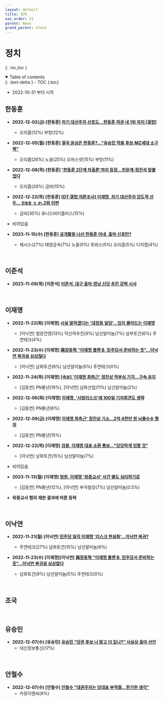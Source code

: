 ```yaml
---
layout: default
title: 정치
nav_order: 31
parent: News
grand_parent: Stock
---
```


# 정치
{: .no_toc }

<details open markdown="block">
  <summary>
    Table of contents
  </summary>
  {: .text-delta }
- TOC
{:toc}
</details>
<!------------------------------------ STEP ------------------------------------>

* 2022-10-31 부터 시작

## 한동훈

* **2022-12-02(금) [한동훈] [차기 대선주자 선호도…한동훈 여권 내 1위 차지 [갤럽]](https://n.news.naver.com/mnews/article/005/0001570735?sid=100)**
    * 오리콤(12%) 부방(12%)

* **2022-12-05(월) [한동훈] [결국 윤심은 한동훈?…"유승민 막을 후보·MZ세대 소구력"](https://n.news.naver.com/mnews/article/015/0004783455?sid=100)**
    * 오리콤(26%) 노을(25%) 오파스넷(15%) 부방(11%)

* **2022-12-08(목) [한동훈] ['한동훈 2단계 차출론'까지 등장…친윤계·정진석 맞붙었다](https://n.news.naver.com/mnews/article/025/0003244346?sid=100)**
    * 오리콤(26%) 금비(15%)

* **2022-12-22(목) [한동훈] [[DT·갤럽 여론조사] 이재명, 차기 대선주자 압도적 선두… `한동훈 9.8%` 2위 이변](https://n.news.naver.com/mnews/article/029/0002774079?sid=100)**
   * 금비(30%) 유니드비티플러스(15%)
   
* 비어있음

* **2023-11-15(수) [한동훈] [공개활동 나선 한동훈 아내, 출마 신호탄?](https://n.news.naver.com/mnews/article/053/0000039607?rc=N&ntype=RANKING&sid=001)**
  * 체시스(27%) 태양금속(7%) 노을(5%) 토비스(5%) 오리콤(5%) 디지캡(4%)

<br>

## 이준석

* **2023-11-09(목) [이준석] [이준석, 대구 출마·영남 신당 추진 강력 시사](https://www.yonhapnewstv.co.kr/news/MYH20231109001000641?input=1825m)**
 
<br>

## 이재명


* **2022-11-22(화) [이재명] [사실 말하겠다는 '대장동 일당'…입지 줄어드는 이재명](https://biz.heraldcorp.com/view.php?ud=20221121000718)**
    * [이낙연] 법양건영(13%) 덕신하우진(9%) 남선알미늄(7%) 삼부토건(6%) 주연테크(4%)

* **2022-11-23(수) [이재명] [與장동혁 “이재명 플랜 B, 민주당서 준비하는 듯”…이낙연 복귀설 심상찮다](https://www.donga.com/news/Politics/article/all/20221123/116645881/1)**
    * [이낙연] 남화토건(9%) 남선알미늄(5%) 주연테크(0%)

* **2022-11-24(목) [이재명] [[속보] '이재명 최측근' 정진상 적부심 기각…구속 유지](https://www.yonhapnewstv.co.kr/news/MYH20221124012600038)**
    * [김동연] PN풍년(19%), [이낙연] 남화산업(11%) 남선알미늄(2%)

* **2022-12-06(화) [이재명] [이재명, '사법리스크'에 100일 기자회견도 생략](https://n.news.naver.com/mnews/article/448/0000385404?sid=100)**
    * [김동연] PN풍년(6%)

* **2022-12-09(금) [이재명] [이재명 최측근' 정진상 기소…2억 4천만 원 뇌물수수 혐의 ](https://news.sbs.co.kr/news/endPage.do?news_id=N1007001603)**
    * [김동연] PN풍년(15%)
  

* **2022-12-22(목) [이재명] [검찰, 이재명 대표 소환 통보…"당당하게 임할 것"](https://m.yna.co.kr/view/MYH20221222009700641?section=video/all)**
   * [이낙연] 남화토건(15%) 남선알미늄(7%)

* 비어있음

* **2023-11-13(월) [이재명] [법원, 이재명 '위증교사' 사건 별도 심리하기로](https://www.yna.co.kr/view/AKR20231103152651004?input=1195m)**
  * [김동연] PN풍년(12%), [이낙연] 부국철강(7%) 남선알미늄(0.5%)
* **위증교사 혐의 재판 결과에 따른 등락**


<br>

## 이낙연

* **2022-11-21(월) [이낙연] [민주당 일각 이재명 '리스크 현실화'…이낙연 복귀?](https://news.imaeil.com/page/view/2022112018004352395)**
    * 주연테크(27%) 남화토건(15%) 남선알미늄(6%)

* **2022-11-23(수) [이재명][이낙연] [與장동혁 “이재명 플랜 B, 민주당서 준비하는 듯”…이낙연 복귀설 심상찮다](https://www.donga.com/news/Politics/article/all/20221123/116645881/1)**
    * 남화토건(9%) 남선알미늄(5%) 주연테크(0%)

<br>

## 조국

<br>

## 유승민

* **2022-12-07(수) [유승민] [유승민 “당권 후보 나 말고 더 있나?” 사실상 출마 선언](https://www.donga.com/news/Politics/article/all/20221207/116892455/2)**
    * 대신정보통신(17%)
    
<br>

## 안철수

* **2022-12-07(수) [안철수] [안철수 "대권주자는 당대표 부적절…한가한 생각"](https://www.newsis.com/view/?id=NISX20221207_0002114419)**
    * 카뮤이앤씨(9%)
